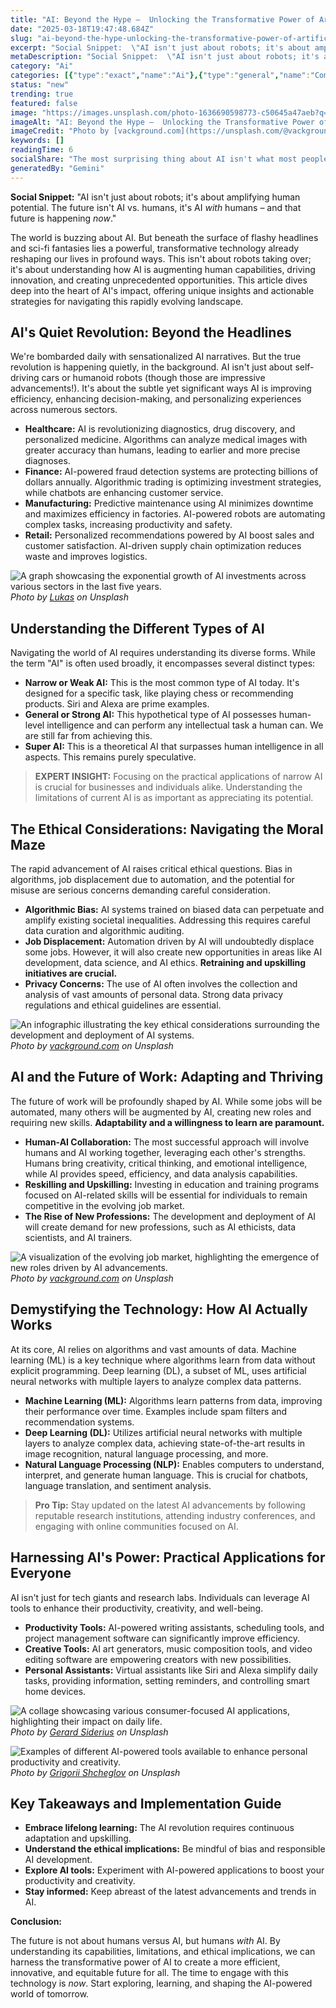 ```yaml
---
title: "AI: Beyond the Hype –  Unlocking the Transformative Power of Artificial Intelligence Now"
date: "2025-03-18T19:47:48.684Z"
slug: "ai-beyond-the-hype-unlocking-the-transformative-power-of-artificial-intelligence-now"
excerpt: "Social Snippet:  \"AI isn't just about robots; it's about amplifying human potential.  The future isn't AI vs. humans, it's AI with humans – and that future is happening now.\""
metaDescription: "Social Snippet:  \"AI isn't just about robots; it's about amplifying human potential.  The future isn't AI vs. humans, it's AI with humans – and that future..."
category: "Ai"
categories: [{"type":"exact","name":"Ai"},{"type":"general","name":"Computer Science"},{"type":"medium","name":"Machine Learning"},{"type":"specific","name":"Deep Learning"},{"type":"niche","name":"Neural Networks"}]
status: "new"
trending: true
featured: false
image: "https://images.unsplash.com/photo-1636690598773-c50645a47aeb?q=85&w=1200&fit=max&fm=webp&auto=compress"
imageAlt: "AI: Beyond the Hype –  Unlocking the Transformative Power of Artificial Intelligence Now"
imageCredit: "Photo by [vackground.com](https://unsplash.com/@vackground) on Unsplash"
keywords: []
readingTime: 6
socialShare: "The most surprising thing about AI isn't what most people think. Find out what experts really say about this game-changing topic."
generatedBy: "Gemini"
---
```




**Social Snippet:**  "AI isn't just about robots; it's about amplifying human potential.  The future isn't AI vs. humans, it's AI *with* humans – and that future is happening *now*."

The world is buzzing about AI.  But beneath the surface of flashy headlines and sci-fi fantasies lies a powerful, transformative technology already reshaping our lives in profound ways. This isn't about robots taking over; it's about understanding how AI is augmenting human capabilities, driving innovation, and creating unprecedented opportunities. This article dives deep into the heart of AI's impact, offering unique insights and actionable strategies for navigating this rapidly evolving landscape.

## AI's Quiet Revolution: Beyond the Headlines

We're bombarded daily with sensationalized AI narratives. But the true revolution is happening quietly, in the background. AI isn't just about self-driving cars or humanoid robots (though those are impressive advancements!). It's about the subtle yet significant ways AI is improving efficiency, enhancing decision-making, and personalizing experiences across numerous sectors.

*   **Healthcare:** AI is revolutionizing diagnostics, drug discovery, and personalized medicine.  Algorithms can analyze medical images with greater accuracy than humans, leading to earlier and more precise diagnoses.
*   **Finance:** AI-powered fraud detection systems are protecting billions of dollars annually.  Algorithmic trading is optimizing investment strategies, while chatbots are enhancing customer service.
*   **Manufacturing:** Predictive maintenance using AI minimizes downtime and maximizes efficiency in factories.  AI-powered robots are automating complex tasks, increasing productivity and safety.
*   **Retail:** Personalized recommendations powered by AI boost sales and customer satisfaction.  AI-driven supply chain optimization reduces waste and improves logistics.

![A graph showcasing the exponential growth of AI investments across various sectors in the last five years.](https://images.unsplash.com/photo-1525338078858-d762b5e32f2c?q=85&w=1200&fit=max&fm=webp&auto=compress)
*Photo by [Lukas](https://unsplash.com/@hauntedeyes) on Unsplash*

## Understanding the Different Types of AI

Navigating the world of AI requires understanding its diverse forms.  While the term "AI" is often used broadly, it encompasses several distinct types:

*   **Narrow or Weak AI:** This is the most common type of AI today.  It's designed for a specific task, like playing chess or recommending products.  Siri and Alexa are prime examples.
*   **General or Strong AI:** This hypothetical type of AI possesses human-level intelligence and can perform any intellectual task a human can.  We are still far from achieving this.
*   **Super AI:** This is a theoretical AI that surpasses human intelligence in all aspects.  This remains purely speculative.

> **EXPERT INSIGHT:**  Focusing on the practical applications of narrow AI is crucial for businesses and individuals alike.  Understanding the limitations of current AI is as important as appreciating its potential.

## The Ethical Considerations: Navigating the Moral Maze

The rapid advancement of AI raises critical ethical questions.  Bias in algorithms, job displacement due to automation, and the potential for misuse are serious concerns demanding careful consideration.

*   **Algorithmic Bias:** AI systems trained on biased data can perpetuate and amplify existing societal inequalities.  Addressing this requires careful data curation and algorithmic auditing.
*   **Job Displacement:** Automation driven by AI will undoubtedly displace some jobs.  However, it will also create new opportunities in areas like AI development, data science, and AI ethics.  **Retraining and upskilling initiatives are crucial.**
*   **Privacy Concerns:** The use of AI often involves the collection and analysis of vast amounts of personal data.  Strong data privacy regulations and ethical guidelines are essential.

![An infographic illustrating the key ethical considerations surrounding the development and deployment of AI systems.](https://images.unsplash.com/photo-1636690598773-c50645a47aeb?q=85&w=1200&fit=max&fm=webp&auto=compress)
*Photo by [vackground.com](https://unsplash.com/@vackground) on Unsplash*

## AI and the Future of Work: Adapting and Thriving

The future of work will be profoundly shaped by AI.  While some jobs will be automated, many others will be augmented by AI, creating new roles and requiring new skills.  **Adaptability and a willingness to learn are paramount.**

*   **Human-AI Collaboration:** The most successful approach will involve humans and AI working together, leveraging each other's strengths.  Humans bring creativity, critical thinking, and emotional intelligence, while AI provides speed, efficiency, and data analysis capabilities.
*   **Reskilling and Upskilling:**  Investing in education and training programs focused on AI-related skills will be essential for individuals to remain competitive in the evolving job market.
*   **The Rise of New Professions:**  The development and deployment of AI will create demand for new professions, such as AI ethicists, data scientists, and AI trainers.

![A visualization of the evolving job market, highlighting the emergence of new roles driven by AI advancements.](https://images.unsplash.com/photo-1636690581110-a512fed05fd3?q=85&w=1200&fit=max&fm=webp&auto=compress)
*Photo by [vackground.com](https://unsplash.com/@vackground) on Unsplash*

## Demystifying the Technology:  How AI Actually Works

At its core, AI relies on algorithms and vast amounts of data.  Machine learning (ML) is a key technique where algorithms learn from data without explicit programming.  Deep learning (DL), a subset of ML, uses artificial neural networks with multiple layers to analyze complex data patterns.

*   **Machine Learning (ML):**  Algorithms learn patterns from data, improving their performance over time.  Examples include spam filters and recommendation systems.
*   **Deep Learning (DL):**  Utilizes artificial neural networks with multiple layers to analyze complex data, achieving state-of-the-art results in image recognition, natural language processing, and more.
*   **Natural Language Processing (NLP):**  Enables computers to understand, interpret, and generate human language.  This is crucial for chatbots, language translation, and sentiment analysis.

> **Pro Tip:**  Stay updated on the latest AI advancements by following reputable research institutions, attending industry conferences, and engaging with online communities focused on AI.

## Harnessing AI's Power: Practical Applications for Everyone

AI isn't just for tech giants and research labs.  Individuals can leverage AI tools to enhance their productivity, creativity, and well-being.

*   **Productivity Tools:** AI-powered writing assistants, scheduling tools, and project management software can significantly improve efficiency.
*   **Creative Tools:** AI art generators, music composition tools, and video editing software are empowering creators with new possibilities.
*   **Personal Assistants:**  Virtual assistants like Siri and Alexa simplify daily tasks, providing information, setting reminders, and controlling smart home devices.

![A collage showcasing various consumer-focused AI applications, highlighting their impact on daily life.](https://images.unsplash.com/photo-1677756119517-756a188d2d94?q=85&w=1200&fit=max&fm=webp&auto=compress)
*Photo by [Gerard Siderius](https://unsplash.com/@siderius_creativ) on Unsplash*

![Examples of different AI-powered tools available to enhance personal productivity and creativity.](https://images.unsplash.com/photo-1676411237170-ddca6e4c158a?q=85&w=1200&fit=max&fm=webp&auto=compress)
*Photo by [Grigorii Shcheglov](https://unsplash.com/@scheglovgr) on Unsplash*

## Key Takeaways and Implementation Guide

*   **Embrace lifelong learning:** The AI revolution requires continuous adaptation and upskilling.
*   **Understand the ethical implications:**  Be mindful of bias and responsible AI development.
*   **Explore AI tools:**  Experiment with AI-powered applications to boost your productivity and creativity.
*   **Stay informed:**  Keep abreast of the latest advancements and trends in AI.

**Conclusion:**

The future is not about humans versus AI, but humans *with* AI.  By understanding its capabilities, limitations, and ethical implications, we can harness the transformative power of AI to create a more efficient, innovative, and equitable future for all.  The time to engage with this technology is *now*.  Start exploring, learning, and shaping the AI-powered world of tomorrow.


<div class="reading-progress-container">
  <div id="reading-progress" class="reading-progress"></div>
</div>

